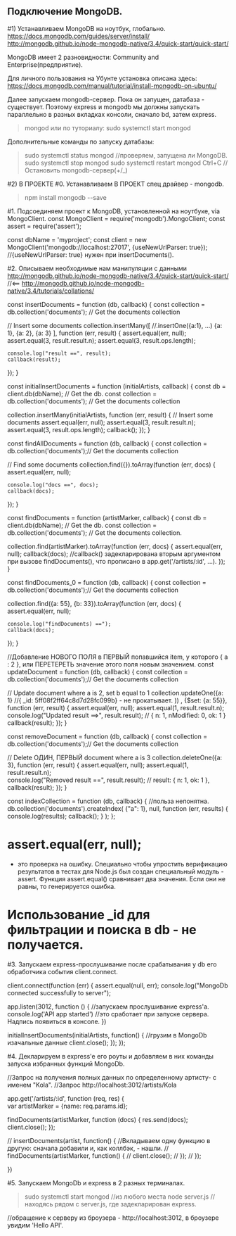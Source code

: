 ## Подключение MongoDB.

#1) Устанавливаем MongoDB на ноутбук, глобально.
https://docs.mongodb.com/guides/server/install/
http://mongodb.github.io/node-mongodb-native/3.4/quick-start/quick-start/

MongoDB имеет 2 разновидности: Community and Enterprise(предприятие).

Для личного пользования на Убунте установка описана здесь:
  https://docs.mongodb.com/manual/tutorial/install-mongodb-on-ubuntu/

Далее запускаем mongodb-сервер. Пока он запущен, датабаза - существует.
Поэтому express и mongodb мы должны запускать параллельно в разных вкладках консоли,
сначало bd, затем express.

>mongod
или по туториалу:
>sudo systemctl start mongod


Дополнительные команды по запуску датабазы:
> sudo systemctl status mongod       //проверяем, запущена ли MongoDB.
> sudo systemctl stop mongod
> sudo systemctl restart mongod
> Ctrl+C          //Остановить mongodb-сервер(+/_)





#2) В ПРОЕКТЕ
#0. Устанавливаем В ПРОЕКТ спец драйвер - mongodb.
>npm install mongodb --save


#1. Подсоединяем проект к MongoDB, установленной на ноутбуке, via MongoClient.
const MongoClient = require('mongodb').MongoClient;
const assert = require('assert');

const dbName = 'myproject';
const client = new MongoClient('mongodb://localhost:27017', {useNewUrlParser: true});  //{useNewUrlParser: true} нужен при insertDocuments().



#2. Описываем необходимые нам манипуляции с данными
http://mongodb.github.io/node-mongodb-native/3.4/quick-start/quick-start/   //<==
http://mongodb.github.io/node-mongodb-native/3.4/tutorials/collations/

const insertDocuments = function (db, callback) {
  const collection = db.collection('documents');  // Get the documents collection

// Insert some documents
  collection.insertMany([                  //.insertOne({a:1}, ...)
    {a: 1}, {a: 2}, {a: 3}
  ], function (err, result) {
    assert.equal(err, null);
    assert.equal(3, result.result.n);
    assert.equal(3, result.ops.length);
    
    console.log("result ==", result);
    callback(result);
  });
}

const initialInsertDocuments = function (initialArtists, callback) {
  const db = client.db(dbName);                   // Get the db.
  const collection = db.collection('documents');  // Get the documents collection

  collection.insertMany(initialArtists, function (err, result) {   // Insert some documents
    assert.equal(err, null);
    assert.equal(3, result.result.n);
    assert.equal(3, result.ops.length);
    callback();
  });
}

const findAllDocuments = function (db, callback) {
  const collection = db.collection('documents');// Get the documents collection

// Find some documents
  collection.find({}).toArray(function (err, docs) {
    assert.equal(err, null);
    
    console.log("docs ==", docs);
    callback(docs);
  });
}

const findDocuments = function (artistMarker, callback) {
  const db = client.db(dbName);                   // Get the db.
  const collection = db.collection('documents');  // Get the documents collection.

  collection.find(artistMarker).toArray(function (err, docs) {
    assert.equal(err, null);
    callback(docs);    //callback() задекларирована вторым аргументом при вызове findDocuments(), что прописано в app.get('/artists/:id', ...).
  });
}

const findDocuments_0 = function (db, callback) {
  const collection = db.collection('documents');// Get the documents collection

  collection.find({a: 55}, {b: 33}).toArray(function (err, docs) {
    assert.equal(err, null);
    
    console.log("findDocuments) ==");
    callback(docs);
  });
}

//Добавление НОВОГО ПОЛЯ в ПЕРВЫЙ попавшийся item, у которого { a : 2 }, или ПЕРЕТЕРЕТЬ значение этого поля новым значением.
const updateDocument = function (db, callback) {
  const collection = db.collection('documents');// Get the documents collection

// Update document where a is 2, set b equal to 1
  collection.updateOne({a: 1}                         //{ _id: 5ff08f2ff64c8d7d28fc099b} - не прокатывает. ))
    , {$set: {a: 55}}, function (err, result) {
      assert.equal(err, null);
      assert.equal(1, result.result.n);
      console.log("Updated result ==>", result.result);  // { n: 1, nModified: 0, ok: 1 }
      callback(result);
    });
}

const removeDocument = function (db, callback) {
  const collection = db.collection('documents');// Get the documents collection

// Delete ОДИН, ПЕРВЫЙ document where a is 3
  collection.deleteOne({a: 3}, function (err, result) {
    assert.equal(err, null);
    assert.equal(1, result.result.n);    
    console.log("Removed result ==", result.result);   // result: { n: 1, ok: 1 },
    callback(result);
  });
}

const indexCollection = function (db, callback) {   //польза непонятна.
  db.collection('documents').createIndex(
    {"a": 1},
    null,
    function (err, results) {
      console.log(results);
      callback();
    }
  );
};


# assert.equal(err, null);
- это проверка на ошибку.
Специально чтобы упростить верификацию результатов в тестах для Node.js был создан специальный модуль - assert.
Функция assert.equal() сравнивает два значения. Если они не равны, то генерируется ошибка.

# Использование _id для фильтрации и поиска в db - не получается.






#3. Запускаем express-прослушивание после срабатывания у db его обработчика события client.connect.

client.connect(function (err) {
  assert.equal(null, err);
  console.log("MongoDb connected successfully to server");
  
  app.listen(3012, function () {        //запускаем прослушивание express'a.
    console.log('API app started')      //это сработает при запуске сервера. Надпись появиться в консоле.
  })

  initialInsertDocuments(initialArtists, function() {      //грузим в MongoDb изачальные данные
    client.close();
  });
});



#4. Декларируем в express'e его роуты и добавляем в них команды запуска избранных функций MongoDb.

//Запрос на получения полных данных по определенному артисту- с именем "Kola".
//Запрос http://localhost:3012/artists/Kola

app.get('/artists/:id', function (req, res) {    
  var artistMarker = {name: req.params.id};

  findDocuments(artistMarker, function (docs) {
    res.send(docs);
    client.close();
  });

  // insertDocuments(artist, function() {   //Вкладываем одну функцию в другую: сначала добавили и, как коллбэк, - нашли.
  //   findDocuments(artistMarker, function() {
  //     client.close();
  //   });
  // });

})





#5. Запускаем MongoDb и express в 2 разных терминалах.
>sudo systemctl start mongod    //из любого места
>node server.js                 //находясь рядом с server.js, где задекларирован express.

//обращение к серверу из броузера -  http://localhost:3012, в броузере увидим 'Hello API'.


















